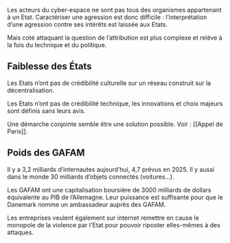 Les acteurs du cyber-espace ne sont pas tous des organismes appartenant à un Etat. Caractériser une agression est donc difficile : l’interprétation d’une agression contre ses intérêts est laissée aux Etats.

Mais coté attaquant la question de l’attribution est plus complexe et relève à la fois du technique et du politique.

## Faiblesse des États

Les Etats n’ont pas de crédibilité culturelle sur un réseau construit sur la décentralisation.

Les Etats n’ont pas de crédibilité technique, les innovations et choix majeurs sont définis sans leurs avis.

Une démarche conjointe semble être une solution possible. Voir : [[Appel de Paris]].

## Poids des GAFAM

Il y a 3,2 milliards d’internautes aujourd’hui, 4,7 prévus en 2025. Il y aussi dans le monde 30 milliards d’objets connectés (voitures…).

Les GAFAM ont une capitalisation boursière de 3000 milliards de dollars équivalente au PIB de l’Allemagne. Leur puissance est suffisante pour que le Danemark nomme un ambassadeur auprès des GAFAM.

Les entreprises veulent également sur internet remettre en cause le monopole de la violence par l'Etat pour pouvoir riposter elles-mêmes à des attaques.